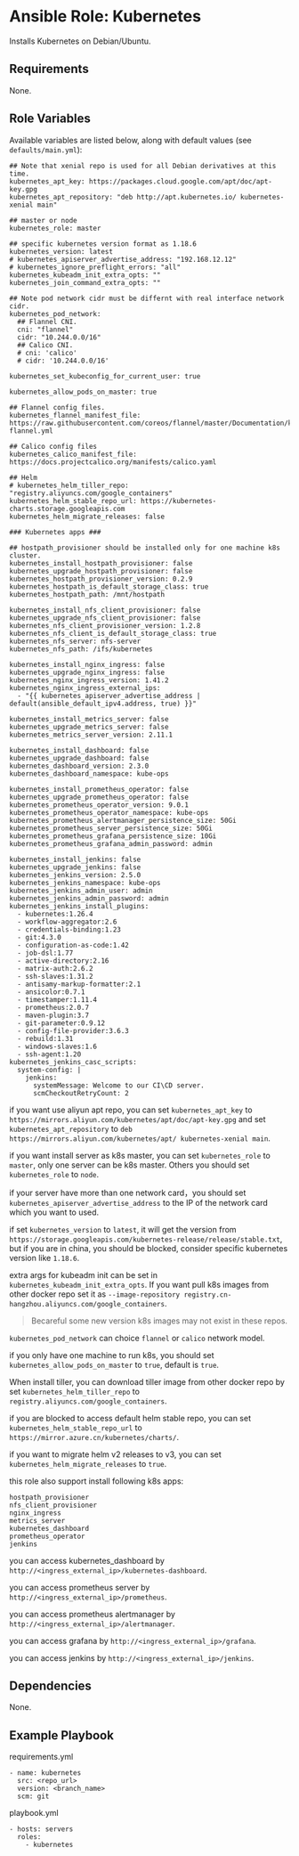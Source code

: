 # Ansible Role: Kubernetes

Installs Kubernetes on Debian/Ubuntu.

## Requirements

None.

## Role Variables

Available variables are listed below, along with default values (see `defaults/main.yml`):

```
## Note that xenial repo is used for all Debian derivatives at this time.
kubernetes_apt_key: https://packages.cloud.google.com/apt/doc/apt-key.gpg
kubernetes_apt_repository: "deb http://apt.kubernetes.io/ kubernetes-xenial main"

## master or node
kubernetes_role: master

## specific kubernetes version format as 1.18.6
kubernetes_version: latest
# kubernetes_apiserver_advertise_address: "192.168.12.12"
# kubernetes_ignore_preflight_errors: "all"
kubernetes_kubeadm_init_extra_opts: ""
kubernetes_join_command_extra_opts: ""

## Note pod network cidr must be differnt with real interface network cidr.
kubernetes_pod_network:
  ## Flannel CNI.
  cni: "flannel"
  cidr: "10.244.0.0/16"
  ## Calico CNI.
  # cni: 'calico'
  # cidr: '10.244.0.0/16'

kubernetes_set_kubeconfig_for_current_user: true

kubernetes_allow_pods_on_master: true

## Flannel config files.
kubernetes_flannel_manifest_file: https://raw.githubusercontent.com/coreos/flannel/master/Documentation/kube-flannel.yml

## Calico config files
kubernetes_calico_manifest_file: https://docs.projectcalico.org/manifests/calico.yaml

## Helm
# kubernetes_helm_tiller_repo: "registry.aliyuncs.com/google_containers"
kubernetes_helm_stable_repo_url: https://kubernetes-charts.storage.googleapis.com
kubernetes_helm_migrate_releases: false

### Kubernetes apps ###

## hostpath_provisioner should be installed only for one machine k8s cluster.
kubernetes_install_hostpath_provisioner: false
kubernetes_upgrade_hostpath_provisioner: false
kubernetes_hostpath_provisioner_version: 0.2.9
kubernetes_hostpath_is_default_storage_class: true
kubernetes_hostpath_path: /mnt/hostpath

kubernetes_install_nfs_client_provisioner: false
kubernetes_upgrade_nfs_client_provisioner: false
kubernetes_nfs_client_provisioner_version: 1.2.8
kubernetes_nfs_client_is_default_storage_class: true
kubernetes_nfs_server: nfs-server
kubernetes_nfs_path: /ifs/kubernetes

kubernetes_install_nginx_ingress: false
kubernetes_upgrade_nginx_ingress: false
kubernetes_nginx_ingress_version: 1.41.2
kubernetes_nginx_ingress_external_ips:
  - "{{ kubernetes_apiserver_advertise_address | default(ansible_default_ipv4.address, true) }}"

kubernetes_install_metrics_server: false
kubernetes_upgrade_metrics_server: false
kubernetes_metrics_server_version: 2.11.1

kubernetes_install_dashboard: false
kubernetes_upgrade_dashboard: false
kubernetes_dashboard_version: 2.3.0
kubernetes_dashboard_namespace: kube-ops

kubernetes_install_prometheus_operator: false
kubernetes_upgrade_prometheus_operator: false
kubernetes_prometheus_operator_version: 9.0.1
kubernetes_prometheus_operator_namespace: kube-ops
kubernetes_prometheus_alertmanager_persistence_size: 50Gi
kubernetes_prometheus_server_persistence_size: 50Gi
kubernetes_prometheus_grafana_persistence_size: 10Gi
kubernetes_prometheus_grafana_admin_password: admin

kubernetes_install_jenkins: false
kubernetes_upgrade_jenkins: false
kubernetes_jenkins_version: 2.5.0
kubernetes_jenkins_namespace: kube-ops
kubernetes_jenkins_admin_user: admin
kubernetes_jenkins_admin_password: admin
kubernetes_jenkins_install_plugins:
  - kubernetes:1.26.4
  - workflow-aggregator:2.6
  - credentials-binding:1.23
  - git:4.3.0
  - configuration-as-code:1.42
  - job-dsl:1.77
  - active-directory:2.16
  - matrix-auth:2.6.2
  - ssh-slaves:1.31.2
  - antisamy-markup-formatter:2.1
  - ansicolor:0.7.1
  - timestamper:1.11.4
  - prometheus:2.0.7
  - maven-plugin:3.7
  - git-parameter:0.9.12
  - config-file-provider:3.6.3
  - rebuild:1.31
  - windows-slaves:1.6
  - ssh-agent:1.20
kubernetes_jenkins_casc_scripts:
  system-config: |
    jenkins:
      systemMessage: Welcome to our CI\CD server.
      scmCheckoutRetryCount: 2
```

if you want use aliyun apt repo, you can set `kubernetes_apt_key` to `https://mirrors.aliyun.com/kubernetes/apt/doc/apt-key.gpg` and set `kubernetes_apt_repository` to `deb https://mirrors.aliyun.com/kubernetes/apt/ kubernetes-xenial main`.

if you want install server as k8s master, you can set `kubernetes_role` to `master`, only one server can be k8s master. Others you should set `kubernetes_role` to `node`.

if your server have more than one network card，you should set `kubernetes_apiserver_advertise_address` to the IP of the network card which you want to used.

if set `kubernetes_version` to `latest`, it will get the version from `https://storage.googleapis.com/kubernetes-release/release/stable.txt`, but if you are in china, you should be blocked, consider specific kubernetes version like `1.18.6`.

extra args for kubeadm init can be set in `kubernetes_kubeadm_init_extra_opts`. If you want pull k8s images from other docker repo set it as `--image-repository registry.cn-hangzhou.aliyuncs.com/google_containers`. 
> Becareful some new version k8s images may not exist in these repos.


`kubernetes_pod_network` can choice `flannel` or `calico` network model.

if you only have one machine to run k8s, you should set `kubernetes_allow_pods_on_master` to `true`, default is `true`.

When install tiller, you can download tiller image from other docker repo by set `kubernetes_helm_tiller_repo` to `registry.aliyuncs.com/google_containers`.

if you are blocked to access default helm stable repo, you can set `kubernetes_helm_stable_repo_url` to `https://mirror.azure.cn/kubernetes/charts/`.

if you want to migrate helm v2 releases to v3, you can set `kubernetes_helm_migrate_releases` to `true`.

this role also support install following k8s apps:
```
hostpath_provisioner
nfs_client_provisioner
nginx_ingress
metrics_server
kubernetes_dashboard
prometheus_operator
jenkins
```

you can access kubernetes_dashboard by `http://<ingress_external_ip>/kubernetes-dashboard`.

you can access prometheus server by `http://<ingress_external_ip>/prometheus`.

you can access prometheus alertmanager by `http://<ingress_external_ip>/alertmanager`.

you can access grafana by `http://<ingress_external_ip>/grafana`.

you can access jenkins by `http://<ingress_external_ip>/jenkins`.

## Dependencies

None.

## Example Playbook

requirements.yml
```
- name: kubernetes
  src: <repo_url>
  version: <branch_name>
  scm: git
```

playbook.yml
```
- hosts: servers
  roles:
    - kubernetes
```
